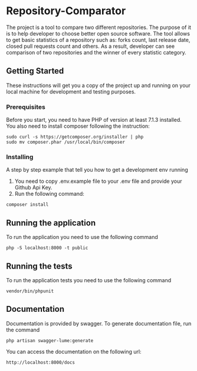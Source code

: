 # Repository-Comparator
The project is a tool to compare two different repositories. The purpose of it is to help developer to choose better open source software. 
The tool allows to get basic statistics of a repository such as: forks count, last release date, closed pull requests count and others.
 As a result, developer can see comparison of two repositories and the winner of every statistic category.
 
## Getting Started
These instructions will get you a copy of the project up and running on your local machine for development and testing purposes.

### Prerequisites
Before you start, you need to have PHP of version at least 7.1.3 installed. You also need to install composer following the instruction:
```
sudo curl -s https://getcomposer.org/installer | php
sudo mv composer.phar /usr/local/bin/composer
```
### Installing
A step by step example that tell you how to get a development env running
1. You need to copy .env.example file to your .env file and provide your Github Api Key.
2. Run the following command: 
```
composer install
``` 

## Running the application
To run the application you need to use the following command
```
php -S localhost:8000 -t public
```

## Running the tests
To run the application tests you need to use the following command
```
vendor/bin/phpunit
```

## Documentation
Documentation is provided by swagger. To generate documentation file, run the command
```
php artisan swagger-lume:generate
```
You can access the documentation on the following url:
```
http://localhost:8000/docs
```